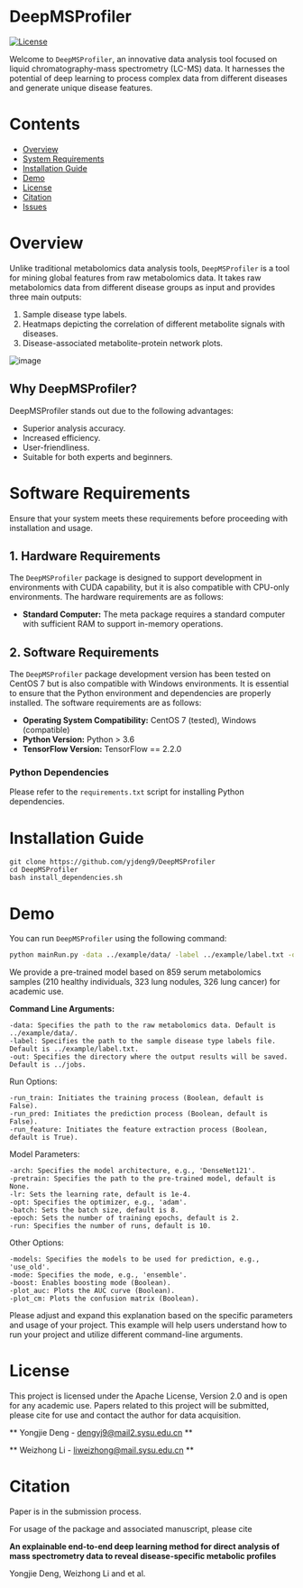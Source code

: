 
# DeepMSProfiler

[![License](https://img.shields.io/badge/License-Apache%202.0-blue.svg)](https://opensource.org/licenses/Apache-2.0)

Welcome to ``DeepMSProfiler``, an innovative data analysis tool focused on liquid chromatography-mass spectrometry (LC-MS) data. It harnesses the potential of deep learning to process complex data from different diseases and generate unique disease features.

# Contents
- [Overview](#overview)
- [System Requirements](#system-requirements)
- [Installation Guide](#Installation-guide)
- [Demo](#Demo)
- [License](#license)
- [Citation](#Citation)
- [Issues](https://github.com/yjdeng9/DeepMSProfiler/issues)

  
# Overview

Unlike traditional metabolomics data analysis tools, ``DeepMSProfiler`` is a tool for mining global features from raw metabolomics data. It takes raw metabolomics data from different disease groups as input and provides three main outputs:
1. Sample disease type labels.
2. Heatmaps depicting the correlation of different metabolite signals with diseases.
3. Disease-associated metabolite-protein network plots.

![image](https://github.com/yjdeng9/DeepMSProfiler/assets/130525414/1ce3d2e8-60eb-40bf-afa8-ffb5dddb6b25)



## Why DeepMSProfiler?

DeepMSProfiler stands out due to the following advantages:
- Superior analysis accuracy.
- Increased efficiency.
- User-friendliness.
- Suitable for both experts and beginners.



# Software Requirements

Ensure that your system meets these requirements before proceeding with installation and usage.

## 1. Hardware Requirements

The ``DeepMSProfiler`` package is designed to support development in environments with CUDA capability, but it is also compatible with CPU-only environments. The hardware requirements are as follows:

- **Standard Computer:** The meta package requires a standard computer with sufficient RAM to support in-memory operations.

## 2. Software Requirements

The ``DeepMSProfiler`` package development version has been tested on CentOS 7 but is also compatible with Windows environments. It is essential to ensure that the Python environment and dependencies are properly installed. The software requirements are as follows:

- **Operating System Compatibility:** CentOS 7 (tested), Windows (compatible)
- **Python Version:** Python > 3.6
- **TensorFlow Version:** TensorFlow == 2.2.0

### Python Dependencies

Please refer to the `requirements.txt` script for installing Python dependencies.


# Installation Guide

```
git clone https://github.com/yjdeng9/DeepMSProfiler
cd DeepMSProfiler
bash install_dependencies.sh

```

# Demo
   

You can run ``DeepMSProfiler`` using the following command:

```bash
python mainRun.py -data ../example/data/ -label ../example/label.txt -out ../jobs -run_train -run_pred -run_feature
```
We provide a pre-trained model based on 859 serum metabolomics samples (210 healthy individuals, 323 lung nodules, 326 lung cancer) for academic use.

**Command Line Arguments:**

    -data: Specifies the path to the raw metabolomics data. Default is ../example/data/.
    -label: Specifies the path to the sample disease type labels file. Default is ../example/label.txt.
    -out: Specifies the directory where the output results will be saved. Default is ../jobs.

Run Options:

    -run_train: Initiates the training process (Boolean, default is False).
    -run_pred: Initiates the prediction process (Boolean, default is False).
    -run_feature: Initiates the feature extraction process (Boolean, default is True).

Model Parameters:

    -arch: Specifies the model architecture, e.g., 'DenseNet121'.
    -pretrain: Specifies the path to the pre-trained model, default is None.
    -lr: Sets the learning rate, default is 1e-4.
    -opt: Specifies the optimizer, e.g., 'adam'.
    -batch: Sets the batch size, default is 8.
    -epoch: Sets the number of training epochs, default is 2.
    -run: Specifies the number of runs, default is 10.

Other Options:

    -models: Specifies the models to be used for prediction, e.g., 'use_old'.
    -mode: Specifies the mode, e.g., 'ensemble'.
    -boost: Enables boosting mode (Boolean).
    -plot_auc: Plots the AUC curve (Boolean).
    -plot_cm: Plots the confusion matrix (Boolean).

Please adjust and expand this explanation based on the specific parameters and usage of your project. This example will help users understand how to run your project and utilize different command-line arguments.



# License

This project is licensed under the Apache License, Version 2.0 and is open for any academic use. Papers related to this project will be submitted, please cite for use and contact the author for data acquisition.

** Yongjie Deng - dengyj9@mail2.sysu.edu.cn **

** Weizhong Li - liweizhong@mail.sysu.edu.cn **



# Citation

Paper is in the submission process.

For usage of the package and associated manuscript, please cite 

**An explainable end-to-end deep learning method for direct analysis of mass spectrometry data to reveal disease-specific metabolic profiles**

Yongjie Deng, Weizhong Li and et al.





